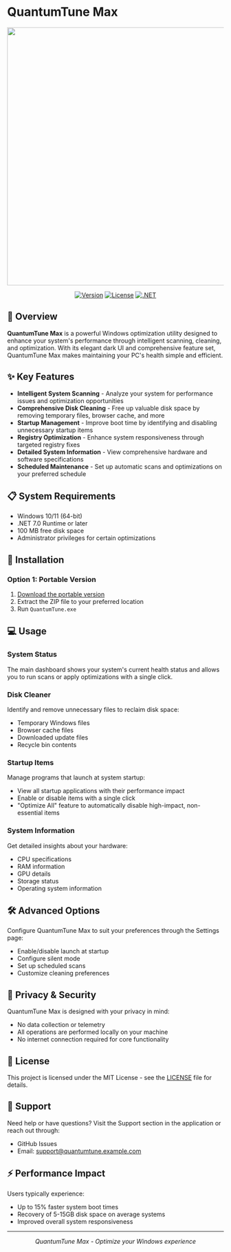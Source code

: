 # QuantumTune Max

<p align="center">
   <a href="https://github.com/gokusan92/QuantumTune/releases/latest" target="_blank">
      <img src="https://github.com/user-attachments/assets/75596220-34af-429a-a117-e0b84fcf1167" width="600px" />
   </a>
</p>

<div align="center">
  
[![Version](https://img.shields.io/badge/version-1.0.0-purple.svg)](https://github.com/gokusan92/QuantumTune/releases/latest)
[![License](https://img.shields.io/badge/license-MIT-blue.svg)](LICENSE)
[![.NET](https://img.shields.io/badge/.NET-8.0-5C2D91)](https://dotnet.microsoft.com/en-us/download)

</div>

## 🚀 Overview

**QuantumTune Max** is a powerful Windows optimization utility designed to enhance your system's performance through intelligent scanning, cleaning, and optimization. With its elegant dark UI and comprehensive feature set, QuantumTune Max makes maintaining your PC's health simple and efficient.

## ✨ Key Features

- **Intelligent System Scanning** - Analyze your system for performance issues and optimization opportunities
- **Comprehensive Disk Cleaning** - Free up valuable disk space by removing temporary files, browser cache, and more
- **Startup Management** - Improve boot time by identifying and disabling unnecessary startup items
- **Registry Optimization** - Enhance system responsiveness through targeted registry fixes
- **Detailed System Information** - View comprehensive hardware and software specifications
- **Scheduled Maintenance** - Set up automatic scans and optimizations on your preferred schedule

## 📋 System Requirements

- Windows 10/11 (64-bit)
- .NET 7.0 Runtime or later
- 100 MB free disk space
- Administrator privileges for certain optimizations

## 🔧 Installation

### Option 1: Portable Version

1. [Download the portable version](https://github.com/gokusan92/QuantumTune/releases/latest)
2. Extract the ZIP file to your preferred location
3. Run `QuantumTune.exe`

## 💻 Usage

### System Status

The main dashboard shows your system's current health status and allows you to run scans or apply optimizations with a single click.

### Disk Cleaner

Identify and remove unnecessary files to reclaim disk space:
- Temporary Windows files
- Browser cache files
- Downloaded update files
- Recycle bin contents

### Startup Items

Manage programs that launch at system startup:
- View all startup applications with their performance impact
- Enable or disable items with a single click
- "Optimize All" feature to automatically disable high-impact, non-essential items

### System Information

Get detailed insights about your hardware:
- CPU specifications
- RAM information
- GPU details
- Storage status
- Operating system information

## 🛠️ Advanced Options

Configure QuantumTune Max to suit your preferences through the Settings page:
- Enable/disable launch at startup
- Configure silent mode
- Set up scheduled scans
- Customize cleaning preferences

## 🔐 Privacy & Security

QuantumTune Max is designed with your privacy in mind:
- No data collection or telemetry
- All operations are performed locally on your machine
- No internet connection required for core functionality

## 📜 License

This project is licensed under the MIT License - see the [LICENSE](LICENSE) file for details.

## 👥 Support

Need help or have questions? Visit the Support section in the application or reach out through:
- GitHub Issues
- Email: support@quantumtune.example.com

## ⚡ Performance Impact

Users typically experience:
- Up to 15% faster system boot times
- Recovery of 5-15GB disk space on average systems
- Improved overall system responsiveness

---

<p align="center">
  <i>QuantumTune Max - Optimize your Windows experience</i>
</p>
